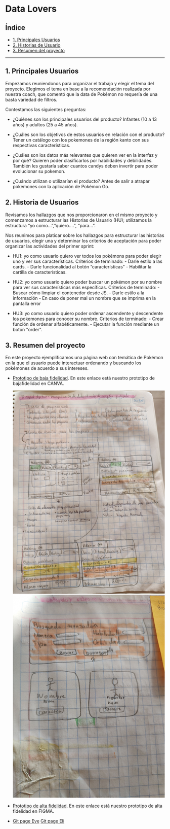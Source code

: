 # Data Lovers

## Índice

* [1. Principales Usuarios](#1-principales-usuarios)
* [2. Historias de Usuario](#2-historias-de-usuario)
* [3. Resumen del proyecto](#3-resumen-del-proyecto)

***

## 1. Principales Usuarios

Empezamos reuniendonos para organizar el trabajo y elegir el tema del proyecto. Elegimos el tema en 
base a la recomendación realizada por nuestra coach, que comentó que la data de Pokémon no requería 
de una basta variedad de filtros.

Contestamos las siguientes preguntas:


* ¿Quiénes son los principales usuarios del producto?
  Infantes (10 a 13 años) y adultos (25 a 45 años).

* ¿Cuáles son los objetivos de estos usuarios en relación con el producto?
  Tener un catálogo con los pokemones de la región kanto con sus respectivas características. 

* ¿Cuáles son los datos más relevantes que quieren ver en la interfaz y por qué?
  Quieren poder clasificarlos por habilidades y debilidades. También les gustaría saber cuantos candys 
  deben invertir para poder evolucionar su pokemon.
 
* ¿Cuándo utilizan o utilizarían el producto? 
  Antes de salir a atrapar pokemones con la aplicación de Pokémon Go. 


## 2. Historia de Usuarios

Revisamos los hallazgos que nos proporcionaron en el mismo proyecto y comenzamos a estructurar las 
Historias de Usuario (HU); utilizamos la estructura “yo como…”,”quiero….”, “para…”. 

Nos reunimos para platicar sobre los hallazgos para estructurar las historias de usuarios, elegir una 
y determinar los criterios de aceptación para poder organizar las actividades del primer sprint: 

* HU1: yo como usuario quiero ver todos los pokémons para poder elegir uno y ver sus características. 
    Criterios de terminado:
      - Darle estilo a las cards.
      - Darle funcionalidad al botón “características”
      - Habilitar la cartilla de características.

* HU2: yo como usuario quiero poder buscar un pokémon por su nombre para ver sus características más 
específicas.
    Criterios de terminado:
      - Buscar cómo limpiar el contenedor desde JS.
      - Darle estilo a la información 
      - En caso de poner mal un nombre que se imprima en la pantalla error

* HU3: yo como usuario quiero poder ordenar ascendente y descendente los pokemones para conocer su 
nombre. 
    Criterios de terminado:
      - Crear función de ordenar alfabéticamente.
      - Ejecutar la función mediante un botón "order".


## 3. Resumen del proyecto

En este proyecto ejemplificamos una página web con temática de Pokémon en la que el usuario puede interactuar 
ordenando y buscando los pokémones de acuerdo a sus intereses.

* [Prototipo de baja fidelidad](https://www.canva.com/design/DAFWQAo1aZM/vzfBAk6edUXs7ZfnLrOnsQ/view?utm_content=DAFWQAo1aZM&utm_campaign=designshare&utm_medium=link2&utm_source=sharebutton).
  En este enlace está nuestro prototipo de bajafidelidad en CANVA.
  
    ![Maquetación Inicial 1](src/img/prototipo1.jpg)
    ![Maquetación inicial 2](src/img/prototipo2.jpg)

* [Prototipo de alta fidelidad](https://www.figma.com/file/FlrzECDAVmWneFul1D4Tuh/PortafolioDataLoversPokemon?node-id=0%3A1&t=Q3BJAX5x6MHDWKz6-1).
  En este enlace está nuestro prototipo de alta fidelidad en FIGMA.
  
* [Git page Eve](https://evecaren.github.io/DEV003-data-lovers/)
  [Git page Eli](https://cheilanthe.github.io/DEV003-data-lovers/)